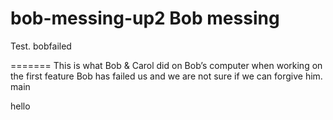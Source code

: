 bob-messing-up2
Bob messing
=======
Test.
bobfailed

=======
This is what Bob & Carol did on Bob’s computer when working on the first feature
Bob has failed us and we are not sure if we can forgive him.
 main

hello
